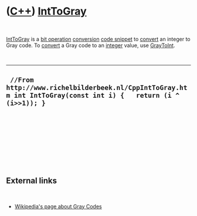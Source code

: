 
 

 

 

 

 

([C++](Cpp.md)) [IntToGray](CppIntToGray.md)
==============================================

 

[IntToGray](CppIntToGray.md) is a [bit operation](CppBitOperation.md)
[conversion](CppConvert.md) [code snippet](CppCodeSnippets.md) to
[convert](CppConvert.md) an integer to Gray code. To
[convert](CppConvert.md) a Gray code to an [integer](CppInt.md) value,
use [GrayToInt](CppGrayToInt.md).

 

  -----------------------------------------------------------------------------------------------------------------
  ` //From http://www.richelbilderbeek.nl/CppIntToGray.htm int IntToGray(const int i) {   return (i ^ (i>>1)); }`
  -----------------------------------------------------------------------------------------------------------------

 

 

 

 

 

External links
--------------

 

-   [Wikipedia's page about Gray
    Codes](http://en.wikipedia.org/wiki/Gray_code)

 

 

 

 

 

 

